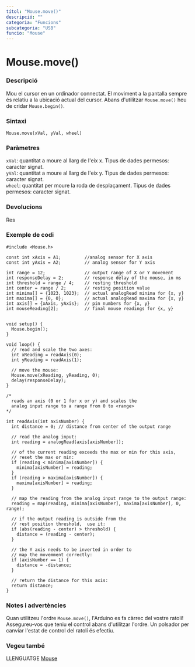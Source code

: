 ```yaml
---
títol: "Mouse.move()"
descripció: ""
categoria: "Funcions"
subcategoria: "USB"
funcio: "Mouse"
---
```


# Mouse.move()

### Descripció

Mou el cursor en un ordinador connectat. El moviment a la pantalla sempre és relatiu a la ubicació actual del cursor. Abans d'utilitzar `Mouse.move()` heu de cridar `Mouse.begin()`.

### Sintaxi

`Mouse.move(xVal, yVal, wheel)`

### Paràmetres

`xVal`: quantitat a moure al llarg de l'eix x. Tipus de dades permesos: caracter signat.  
`yVal`: quantitat a moure al llarg de l'eix y. Tipus de dades permesos: caracter signat.  
`wheel`: quantitat per moure la roda de desplaçament. Tipus de dades permesos: caracter signat.  

### Devolucions

Res

### Exemple de codi

```
#include <Mouse.h>

const int xAxis = A1;         //analog sensor for X axis
const int yAxis = A2;         // analog sensor for Y axis

int range = 12;               // output range of X or Y movement
int responseDelay = 2;        // response delay of the mouse, in ms
int threshold = range / 4;    // resting threshold
int center = range / 2;       // resting position value
int minima[] = {1023, 1023};  // actual analogRead minima for {x, y}
int maxima[] = {0, 0};        // actual analogRead maxima for {x, y}
int axis[] = {xAxis, yAxis};  // pin numbers for {x, y}
int mouseReading[2];          // final mouse readings for {x, y}


void setup() {
  Mouse.begin();
}

void loop() {
  // read and scale the two axes:
  int xReading = readAxis(0);
  int yReading = readAxis(1);

  // move the mouse:
  Mouse.move(xReading, yReading, 0);
  delay(responseDelay);
}

/*
  reads an axis (0 or 1 for x or y) and scales the
  analog input range to a range from 0 to <range>
*/

int readAxis(int axisNumber) {
  int distance = 0; // distance from center of the output range

  // read the analog input:
  int reading = analogRead(axis[axisNumber]);

  // of the current reading exceeds the max or min for this axis,
  // reset the max or min:
  if (reading < minima[axisNumber]) {
    minima[axisNumber] = reading;
  }
  if (reading > maxima[axisNumber]) {
    maxima[axisNumber] = reading;
  }

  // map the reading from the analog input range to the output range:
  reading = map(reading, minima[axisNumber], maxima[axisNumber], 0, range);

  // if the output reading is outside from the
  // rest position threshold,  use it:
  if (abs(reading - center) > threshold) {
    distance = (reading - center);
  }

  // the Y axis needs to be inverted in order to
  // map the movemment correctly:
  if (axisNumber == 1) {
    distance = -distance;
  }

  // return the distance for this axis:
  return distance;
}
```

### Notes i advertències

Quan utilitzeu l'ordre `Mouse.move()`, l'Arduino es fa càrrec del vostre ratolí! Assegureu-vos que teniu el control abans d'utilitzar l'ordre. Un polsador per canviar l'estat de control del ratolí és efectiu.

### Vegeu també

LLENGUATGE [Mouse](../Mouse.md)
